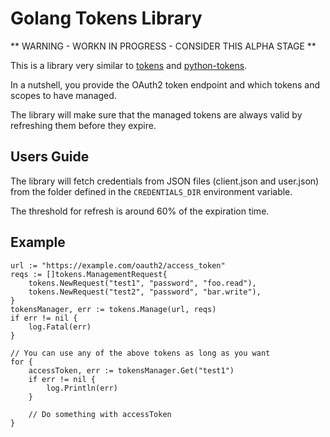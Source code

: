 # Golang Tokens Library

** WARNING - WORKN IN PROGRESS - CONSIDER THIS ALPHA STAGE **

This is a library very similar to [tokens](https://github.com/zalando-stups/tokens) and [python-tokens](https://github.com/zalando-stups/python-tokens).

In a nutshell, you provide the OAuth2 token endpoint and which tokens and scopes to have managed.
 
The library will make sure that the managed tokens are always valid by refreshing them before they expire.

## Users Guide

The library will fetch credentials from JSON files (client.json and user.json) from the folder defined in the `CREDENTIALS_DIR` environment variable.

The threshold for refresh is around 60% of the expiration time.

## Example

	url := "https://example.com/oauth2/access_token"
	reqs := []tokens.ManagementRequest{
		tokens.NewRequest("test1", "password", "foo.read"),
		tokens.NewRequest("test2", "password", "bar.write"),
	}
	tokensManager, err := tokens.Manage(url, reqs)
	if err != nil {
		log.Fatal(err)
	}

	// You can use any of the above tokens as long as you want
	for {
		accessToken, err := tokensManager.Get("test1")
		if err != nil {
			log.Println(err)
		}
		
		// Do something with accessToken
	}
